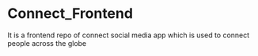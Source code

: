 # Connect_Frontend
It is a frontend repo of connect social media app which is used to connect people across the globe
